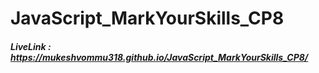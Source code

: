# JavaScript_MarkYourSkills_CP8

##### LiveLink : https://mukeshvommu318.github.io/JavaScript_MarkYourSkills_CP8/
